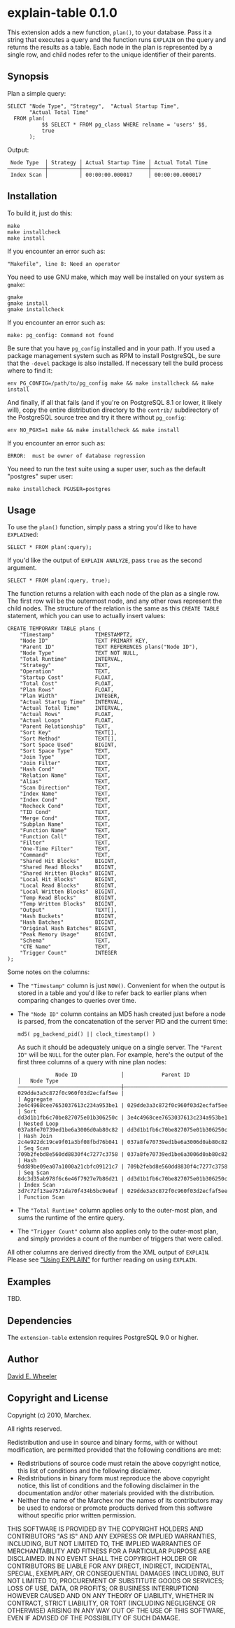 explain-table 0.1.0
===================

This extension adds a new function, `plan()`, to your database. Pass it a
string that executes a query and the function runs `EXPLAIN` on the query and
returns the results as a table. Each node in the plan is represented by a
single row, and child nodes refer to the unique identifier of their parents.

Synopsis
--------

Plan a simple query:

    SELECT "Node Type", "Strategy",  "Actual Startup Time",
           "Actual Total Time"
      FROM plan(
               $$ SELECT * FROM pg_class WHERE relname = 'users' $$,
               true
           );

Output:

     Node Type  │ Strategy │ Actual Startup Time │ Actual Total Time 
    ────────────┼──────────┼─────────────────────┼───────────────────
     Index Scan │          │ 00:00:00.000017     │ 00:00:00.000017
    

Installation
------------

To build it, just do this:

    make
    make installcheck
    make install

If you encounter an error such as:

    "Makefile", line 8: Need an operator

You need to use GNU make, which may well be installed on your system as
`gmake`:

    gmake
    gmake install
    gmake installcheck

If you encounter an error such as:

    make: pg_config: Command not found

Be sure that you have `pg_config` installed and in your path. If you used a
package management system such as RPM to install PostgreSQL, be sure that the
`-devel` package is also installed. If necessary tell the build process where
to find it:

    env PG_CONFIG=/path/to/pg_config make && make installcheck && make install

And finally, if all that fails (and if you're on PostgreSQL 8.1 or lower, it
likely will), copy the entire distribution directory to the `contrib/`
subdirectory of the PostgreSQL source tree and try it there without
`pg_config`:

    env NO_PGXS=1 make && make installcheck && make install

If you encounter an error such as:

    ERROR:  must be owner of database regression

You need to run the test suite using a super user, such as the default
"postgres" super user:

    make installcheck PGUSER=postgres

Usage
-----

To use the `plan()` function, simply pass a string you'd like to have
`EXPLAIN`ed:

    SELECT * FROM plan(:query);

If you'd like the output of `EXPLAIN ANALYZE`, pass `true` as the
second argument.

    SELECT * FROM plan(:query, true);

The function returns a relation with each node of the plan as a single row.
The first row will be the outermost node, and any other rows represent the
child nodes. The structure of the relation is the same as this `CREATE TABLE`
statement, which you can use to actually insert values:

    CREATE TEMPORARY TABLE plans (
        "Timestamp"             TIMESTAMPTZ,
        "Node ID"               TEXT PRIMARY KEY,
        "Parent ID"             TEXT REFERENCES plans("Node ID"),
        "Node Type"             TEXT NOT NULL,
        "Total Runtime"         INTERVAL,
        "Strategy"              TEXT,
        "Operation"             TEXT,
        "Startup Cost"          FLOAT,
        "Total Cost"            FLOAT,
        "Plan Rows"             FLOAT,
        "Plan Width"            INTEGER,
        "Actual Startup Time"   INTERVAL,
        "Actual Total Time"     INTERVAL,
        "Actual Rows"           FLOAT,
        "Actual Loops"          FLOAT,
        "Parent Relationship"   TEXT,
        "Sort Key"              TEXT[],
        "Sort Method"           TEXT[],
        "Sort Space Used"       BIGINT,
        "Sort Space Type"       TEXT,
        "Join Type"             TEXT,
        "Join Filter"           TEXT,
        "Hash Cond"             TEXT,
        "Relation Name"         TEXT,
        "Alias"                 TEXT,
        "Scan Direction"        TEXT,
        "Index Name"            TEXT,
        "Index Cond"            TEXT,
        "Recheck Cond"          TEXT,
        "TID Cond"              TEXT,
        "Merge Cond"            TEXT,
        "Subplan Name"          TEXT,
        "Function Name"         TEXT,
        "Function Call"         TEXT,
        "Filter"                TEXT,
        "One-Time Filter"       TEXT,
        "Command"               TEXT,
        "Shared Hit Blocks"     BIGINT,
        "Shared Read Blocks"    BIGINT,
        "Shared Written Blocks" BIGINT,
        "Local Hit Blocks"      BIGINT,
        "Local Read Blocks"     BIGINT,
        "Local Written Blocks"  BIGINT,
        "Temp Read Blocks"      BIGINT,
        "Temp Written Blocks"   BIGINT,
        "Output"                TEXT[],
        "Hash Buckets"          BIGINT,
        "Hash Batches"          BIGINT,
        "Original Hash Batches" BIGINT,
        "Peak Memory Usage"     BIGINT,
        "Schema"                TEXT,
        "CTE Name"              TEXT,       
        "Trigger Count"         INTEGER
    );

Some notes on the columns:

* The `"Timestamp"` column is just `NOW()`. Convenient for when the output is
  stored in a table and you'd like to refer back to earlier plans when
  comparing changes to queries over time.

* The `"Node ID"` column contains an MD5 hash created just before a node is
  parsed, from the concatenation of the server PID and the current time:

      md5( pg_backend_pid() || clock_timestamp() )

  As such it should be adequately unique on a single server. The `"Parent ID"`
  will be `NULL` for the outer plan. For example, here's the output of the
  first three columns of a query with nine plan nodes:

                  Node ID              │            Parent ID             │   Node Type
      ─────────────────────────────────┼──────────────────────────────────┼────────────────
      029dde3a3c872f0c960f03d2ecfaf5ee |                                  | Aggregate
      3e4c4968cee7653037613c234a953be1 | 029dde3a3c872f0c960f03d2ecfaf5ee | Sort
      dd3d1b1fb6c70be827075e01b306250c | 3e4c4968cee7653037613c234a953be1 | Nested Loop
      037a8fe70739ed1be6a3006d0ab80c82 | dd3d1b1fb6c70be827075e01b306250c | Hash Join
      2c4e922dc19ce9f01a3bf08fbd76b041 | 037a8fe70739ed1be6a3006d0ab80c82 | Seq Scan
      709b2febd8e560dd8830f4c7277c3758 | 037a8fe70739ed1be6a3006d0ab80c82 | Hash
      9dd89be09ea07a1000a21cbfc09121c7 | 709b2febd8e560dd8830f4c7277c3758 | Seq Scan
      8dc3d35ab978f6c6e46f7927e7b86d21 | dd3d1b1fb6c70be827075e01b306250c | Index Scan
      3d7c72f13ae7571da70f434b5bc9e0af | 029dde3a3c872f0c960f03d2ecfaf5ee | Function Scan

* The `"Total Runtime"` column applies only to the outer-most plan, and sums
  the runtime of the entire query.

* The `"Trigger Count"` column also applies only to the outer-most plan, and
  simply provides a count of the number of triggers that were called.

All other columns are derived directly from the XML output of `EXPLAIN`.
Please see ["Using
EXPLAIN"](http://www.postgresql.org/docs/current/static/using-explain.html)
for further reading on using `EXPLAIN`.

Examples
--------

TBD.

Dependencies
------------
The `extension-table` extension requires PostgreSQL 9.0 or higher.

Author
------

[David E. Wheeler](http://justatheory.com/)

Copyright and License
---------------------

Copyright (c) 2010, Marchex.

All rights reserved.

Redistribution and use in source and binary forms, with or without
modification, are permitted provided that the following conditions are met:

* Redistributions of source code must retain the above copyright notice, this
  list of conditions and the following disclaimer.
* Redistributions in binary form must reproduce the above copyright notice,
  this list of conditions and the following disclaimer in the documentation
  and/or other materials provided with the distribution.
 * Neither the name of the Marchex nor the names of its contributors may be
   used to endorse or promote products derived from this software without
   specific prior written permission.

THIS SOFTWARE IS PROVIDED BY THE COPYRIGHT HOLDERS AND CONTRIBUTORS "AS IS"
AND ANY EXPRESS OR IMPLIED WARRANTIES, INCLUDING, BUT NOT LIMITED TO, THE
IMPLIED WARRANTIES OF MERCHANTABILITY AND FITNESS FOR A PARTICULAR PURPOSE ARE
DISCLAIMED. IN NO EVENT SHALL THE COPYRIGHT HOLDER OR CONTRIBUTORS BE LIABLE
FOR ANY DIRECT, INDIRECT, INCIDENTAL, SPECIAL, EXEMPLARY, OR CONSEQUENTIAL
DAMAGES (INCLUDING, BUT NOT LIMITED TO, PROCUREMENT OF SUBSTITUTE GOODS OR
SERVICES; LOSS OF USE, DATA, OR PROFITS; OR BUSINESS INTERRUPTION) HOWEVER
CAUSED AND ON ANY THEORY OF LIABILITY, WHETHER IN CONTRACT, STRICT LIABILITY,
OR TORT (INCLUDING NEGLIGENCE OR OTHERWISE) ARISING IN ANY WAY OUT OF THE USE
OF THIS SOFTWARE, EVEN IF ADVISED OF THE POSSIBILITY OF SUCH DAMAGE.
